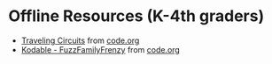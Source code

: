 Offline Resources (K-4th graders)
====================

* [Traveling Circuits](thinkersmith.pdf) from [code.org](http://code.org)
* [Kodable - FuzzFamilyFrenzy](fuzzFamilyFrenzy.pdf) from [code.org](http://code.org)